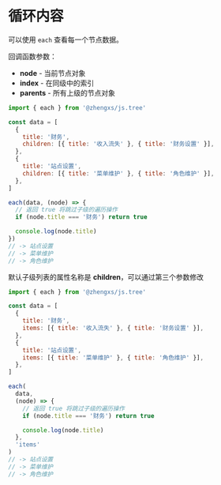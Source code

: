 # 循环内容

可以使用 `each` 查看每一个节点数据。

回调函数参数：

- **node** - 当前节点对象
- **index** - 在同级中的索引
- **parents** - 所有上级的节点对象

```js
import { each } from '@zhengxs/js.tree'

const data = [
  {
    title: '财务',
    children: [{ title: '收入流失' }, { title: '财务设置' }],
  },
  {
    title: '站点设置',
    children: [{ title: '菜单维护' }, { title: '角色维护' }],
  },
]

each(data, (node) => {
  // 返回 true 将跳过子级的遍历操作
  if (node.title === '财务') return true

  console.log(node.title)
})
// -> 站点设置
// -> 菜单维护
// -> 角色维护
```

默认子级列表的属性名称是 **children**，可以通过第三个参数修改

```js
import { each } from '@zhengxs/js.tree'

const data = [
  {
    title: '财务',
    items: [{ title: '收入流失' }, { title: '财务设置' }],
  },
  {
    title: '站点设置',
    items: [{ title: '菜单维护' }, { title: '角色维护' }],
  },
]

each(
  data,
  (node) => {
    // 返回 true 将跳过子级的遍历操作
    if (node.title === '财务') return true

    console.log(node.title)
  },
  'items'
)
// -> 站点设置
// -> 菜单维护
// -> 角色维护
```
